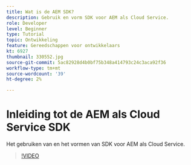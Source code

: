```yaml
---
title: Wat is de AEM SDK?
description: Gebruik en vorm SDK voor AEM als Cloud Service.
role: Developer
level: Beginner
type: Tutorial
topic: Ontwikkeling
feature: Gereedschappen voor ontwikkelaars
kt: 6927
thumbnail: 330552.jpg
source-git-commit: 5ac82928d4b0bf75b348a414793c24c3aca92f36
workflow-type: tm+mt
source-wordcount: '39'
ht-degree: 2%

---
```



# Inleiding tot de AEM als Cloud Service SDK

Het gebruiken van en het vormen van SDK voor AEM als Cloud Service.

>[!VIDEO](https://video.tv.adobe.com/v/330552/?quality=12&learn=on)